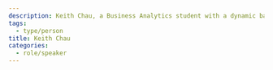```yaml
---
description: Keith Chau, a Business Analytics student with a dynamic background in the startup ecosystem (VC, Accelerator, startups).
tags:
  - type/person
title: Keith Chau
categories:
  - role/speaker
---
```

